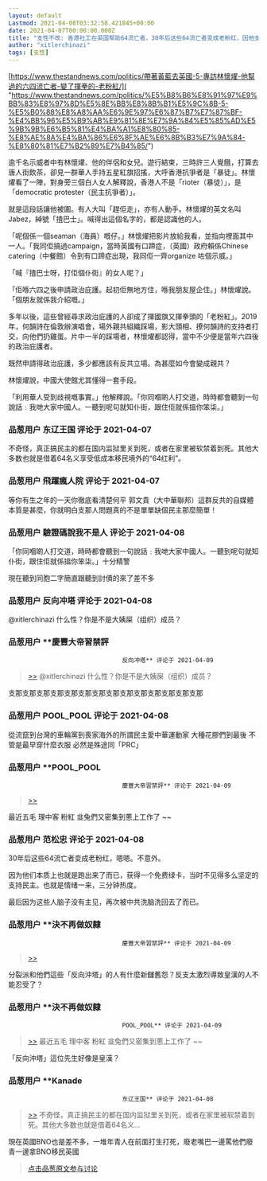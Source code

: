 ```yaml
---
layout: default
Lastmod: 2021-04-08T03:32:58.421845+00:00
date: 2021-04-07T00:00:00.000Z
title: "支性不改: 香港社工在英国帮助64流亡者，30年后这些64流亡者变成老粉红，因他支持香港民主而打他"
author: "xitlerchinazi"
tags: [支性]
---
```


[https://www.thestandnews.com/politics/帶著黃藍去英國-5-專訪林懷燿-他幫過的六四流亡者-變了揮拳的-老粉紅/]( "https://www.thestandnews.com/politics/%E5%B8%B6%E8%91%97%E9%BB%83%E8%97%8D%E5%8E%BB%E8%8B%B1%E5%9C%8B-5-%E5%B0%88%E8%A8%AA%E6%9E%97%E6%87%B7%E7%87%BF-%E4%BB%96%E5%B9%AB%E9%81%8E%E7%9A%84%E5%85%AD%E5%9B%9B%E6%B5%81%E4%BA%A1%E8%80%85-%E8%AE%8A%E4%BA%86%E6%8F%AE%E6%8B%B3%E7%9A%84-%E8%80%81%E7%B2%89%E7%B4%85/")  
  
逾千名示威者中有林懷燿、他的伴侶和女兒。遊行結束，三時許三人覺餓，打算去唐人街飲茶，卻見一群華人手持五星紅旗招搖，大呼香港抗爭者是「暴徒」。林懷燿看了一陣，對身旁三個白人女人解釋說，香港人不是「rioter（暴徒）」，是「democratic protester（民主抗爭者）」。  
  
就是這段話讓他被圍。有人大叫「趕佢走」，亦有人動手。林懷燿的英文名叫 Jabez，綽號「揸巴士」。喊得出這個名字的，都是認識他的人。  
  
「呢個係一個seaman（海員）嘅仔。」林懷燿把影片放給我看，並指向裡面其中一人。「我同佢搞過campaign，當時英國有口蹄症，（英國）政府賴係Chinese catering（中餐館）令到有口蹄症出現，我同佢一齊organize 咗個示威。」  
  
「喊『揸巴士呀，打佢個仆街』的女人呢？」  
  
「佢喺六四之後申請政治庇護。起初佢無地方住，喺我朋友屋企住。」林懷燿說。「個朋友就係我介紹嘅。」  
  
  
  
多年以後，這些曾經尋求政治庇護的人卻成了揮國旗又揮拳頭的「老粉紅」。2019 年，何韻詩在倫敦辦演唱會，場外親共組織踩場，影大頭相、撩何韻詩的支持者打交，向他們扔雞蛋。片中一半的踩場者，林懷燿都認得，當中不少便是當年六四後的政治庇護者。  
  
  
既然申請得政治庇護，多少都應該有反共立場。為甚麼如今會變成親共？  
  
林懷燿說，中國大使館尤其懂得一套手段。  
  
「利用華人受到歧視嘅事實。」他解釋說。「你同嗰啲人打交道，時時都會聽到一句說話﹕我哋大家中國人。一聽到呢句就知仆街，跟住佢就係搵你笨柒。」

            
### 品葱用户 **东辽王国** 评论于 2021-04-07
        
不奇怪，真正搞民主的都在国内监狱里关到死，或者在家里被软禁着到死。其他大多数也就是借着64名义享受低成本移民境外的“64红利”。
        


            
### 品葱用户 **飛躍瘋人院** 评论于 2021-04-07
        
等你有生之年的一天你徹底看清楚何平 郭文貴（大中華聯邦）這群反共的自媒體本質是甚麼，你就明白支那人問題真的不是單單缺個民主那麼簡單！
        


            
### 品葱用户 **驗證碼說我不是人** 评论于 2021-04-08
        
「你同嗰啲人打交道，時時都會聽到一句說話﹕我哋大家中國人。一聽到呢句就知仆街，跟住佢就係搵你笨柒。」十分精警  
  
現在聽到同胞二字簡直跟聽到討債的來了差不多
        


            
### 品葱用户 **反向冲塔** 评论于 2021-04-08
        
@xitlerchinazi 什么性？你是不是大姨屎（组织）成员？
        


            
### 品葱用户 **慶豐大帝習禁評				
									反向冲塔** 评论于 2021-04-09
        
> [\>>]( "/article/item_id-628360#") @xitlerchinazi 什么性？你是不是大姨屎（组织）成员？

  
支那支那支那支那支那支那支那支那支那支那支那支那支那支那
        


            
### 品葱用户 **POOL_POOL** 评论于 2021-04-08
        
從流竄到台灣的車輪黨到喪家海外的所謂民主愛中華運動家 大種花膠們到最後 不管是最早穿什麼衣服 必然是殊途同「PRC」
        


            
### 品葱用户 **POOL_POOL				
									慶豐大帝習禁評** 评论于 2021-04-09
        
> [\>>]( "/article/item_id-628368#")

  
  
最近五毛 理中客 粉紅 韭兔們又密集到蔥上工作了 ~~
        


            
### 品葱用户 **范松忠** 评论于 2021-04-08
        
30年后这些64流亡者变成老粉红，嗯嗯。不意外。  
  
因为他们本质上也就是跑出来了而已，获得一个免费绿卡，当时不见得多么坚定的支持民主。也就是情绪一来，三分钟热度。  
  
最后因为这些人脑子没有主见，再次被中共洗脑洗回去了而已。
        


            
### 品葱用户 **決不再做奴隸				
									慶豐大帝習禁評** 评论于 2021-04-09
        
> [\>>]( "/article/item_id-628368#")

  
  
分裂派和他們這些「反向沖塔」的人有什麼新讎舊怨？反支太激烈導致皇漢的人不能忍受了？
        


            
### 品葱用户 **決不再做奴隸				
									POOL_POOL** 评论于 2021-04-09
        
> [\>>]( "/article/item_id-628371#") 最近五毛 理中客 粉紅 韭兔們又密集到蔥上工作了 ~~

  
  
「反向沖塔」這位先生好像是皇漢？
        


            
### 品葱用户 **Kanade				
									东辽王国** 评论于 2021-04-08
        
> [\>>]( "/article/item_id-628319#") 不奇怪，真正搞民主的都在国内监狱里关到死，或者在家里被软禁着到死。其他大多数也就是借着64名义...

  
  
現在英國BNO也是差不多，一堆年青人在前面打生打死，廢老嘴巴一邊罵他們廢青一邊拿BNO移民英國
        






> [点击品葱原文参与讨论](https://pincong.rocks/article/31144)

